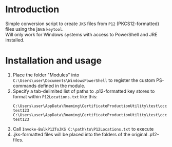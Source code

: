# Introduction

Simple conversion script to create ``JKS`` files from ``P12`` (PKCS12-formatted) files using the java ``keytool``. <br>Will only work for Windows systems with access to PowerShell and JRE installed.

# Installation and usage

1) Place the folder "Modules" into ``C:\Users\user\Documents\WindowsPowerShell`` to register the custom PS-commands defined in the module.
2) Specify a tab-delimited list of paths to .p12-formatted key stores to format within ``P12Locations.txt`` like this:
	```
	C:\Users\user\AppData\Roaming\CertificateProductionUtility\test\ccc\root\ocsp\rootOCSPCredentials.p12	test123
	C:\Users\user\AppData\Roaming\CertificateProductionUtility\test\ccc\root\rootCredentials.p12	test123
	```
3) Call ``Invoke-BulkP12ToJKS C:\path\to\P12Locations.txt`` to execute
4) .jks-formatted files will be placed into the folders of the original .p12-files.
